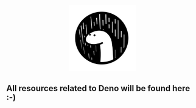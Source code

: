<p align="center">
  <img height src="./assets/deno-logo.png" width=35% height=35%>
</p>

## All resources related to Deno will be found here :-)
